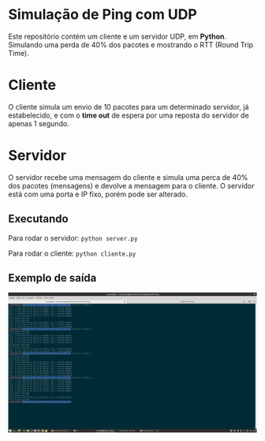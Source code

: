 # Simulação de Ping com UDP

Este repositório contém um cliente e um servidor UDP, em **Python**. Simulando uma perda de 40% dos pacotes e mostrando o RTT (Round Trip Time).

# Cliente

O cliente simula um envio de 10 pacotes para um determinado servidor, já estabelecido, e com o **time out** de espera por uma reposta do servidor de apenas 1 segundo. 

# Servidor

O servidor recebe uma mensagem do cliente e simula uma perca de 40% dos pacotes (mensagens) e devolve a mensagem para o cliente. O servidor está com uma porta e IP fixo, porém pode ser alterado.

## Executando

Para rodar o servidor:
`python server.py`

Para rodar o cliente:
`python cliente.py`



## Exemplo de saída 

![Exemplo](https://github.com/RonierLima/UDP_Pinger-RTT/blob/master/funcionando.png)

```

